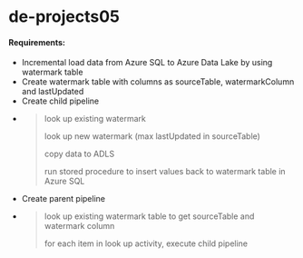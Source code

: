 # de-projects05
#### Requirements:
- Incremental load data from Azure SQL to Azure Data Lake by using watermark table
- Create watermark table with columns as sourceTable, watermarkColumn and lastUpdated
- Create child pipeline
- > look up existing watermark </p>
  > look up new watermark (max lastUpdated in sourceTable) </p>
  > copy data to ADLS </p>
  > run stored procedure to insert values back to watermark table in Azure SQL </p>
- Create parent pipeline </p>
- > look up existing watermark table to get sourceTable and watermark column </p>
  > for each item in look up activity, execute child pipeline </p>
